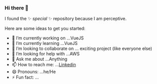 ### Hi there 👋


I found the ✨ _special_ ✨ repository because I am perceptive.

Here are some ideas to get you started:

- 🔭 I’m currently working on ...VueJS
- 🌱 I’m currently learning ...VueJS
- 👯 I’m looking to collaborate on ... exciting project (like everyone else)
- 🤔 I’m looking for help with ...AWS
- 💬 Ask me about ...Anything
- 📫 How to reach me: ...[Linkedin](https://www.linkedin.com/in/philippe-robinet)
- 😄 Pronouns: ...he/He
- ⚡ Fun fact: ...

